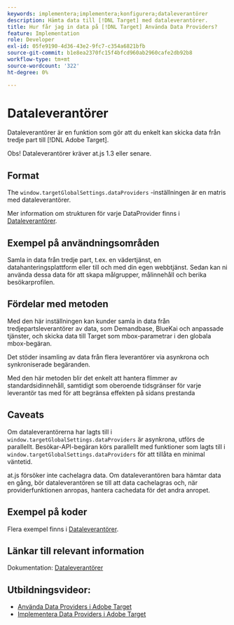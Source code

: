 ```yaml
---
keywords: implementera;implementera;konfigurera;dataleverantörer
description: Hämta data till [!DNL Target] med dataleverantörer.
title: Hur får jag in data på [!DNL Target] Använda Data Providers?
feature: Implementation
role: Developer
exl-id: 05fe9190-4d36-43e2-9fc7-c354a6821bfb
source-git-commit: b1e8ea2370fc15f4bfcd960ab2960cafe2db92b8
workflow-type: tm+mt
source-wordcount: '322'
ht-degree: 0%

---
```


# Dataleverantörer

Dataleverantörer är en funktion som gör att du enkelt kan skicka data från tredje part till [!DNL Adobe Target].

Obs! Dataleverantörer kräver at.js 1.3 eller senare.

## Format

The `window.targetGlobalSettings.dataProviders` -inställningen är en matris med dataleverantörer.

Mer information om strukturen för varje DataProvider finns i [Dataleverantörer](https://developer.adobe.com/target/implement/client-side/atjs/atjs-functions/targetglobalsettings/).

## Exempel på användningsområden

Samla in data från tredje part, t.ex. en vädertjänst, en datahanteringsplattform eller till och med din egen webbtjänst. Sedan kan ni använda dessa data för att skapa målgrupper, målinnehåll och berika besökarprofilen.

## Fördelar med metoden

Med den här inställningen kan kunder samla in data från tredjepartsleverantörer av data, som Demandbase, BlueKai och anpassade tjänster, och skicka data till Target som mbox-parametrar i den globala mbox-begäran.

Det stöder insamling av data från flera leverantörer via asynkrona och synkroniserade begäranden.

Med den här metoden blir det enkelt att hantera flimmer av standardsidinnehåll, samtidigt som oberoende tidsgränser för varje leverantör tas med för att begränsa effekten på sidans prestanda

## Caveats

Om dataleverantörerna har lagts till i `window.targetGlobalSettings.dataProviders` är asynkrona, utförs de parallellt. Besökar-API-begäran körs parallellt med funktioner som lagts till i `window.targetGlobalSettings.dataProviders` för att tillåta en minimal väntetid.

at.js försöker inte cachelagra data. Om dataleverantören bara hämtar data en gång, bör dataleverantören se till att data cachelagras och, när providerfunktionen anropas, hantera cachedata för det andra anropet.

## Exempel på koder

Flera exempel finns i [Dataleverantörer](https://developer.adobe.com/target/implement/client-side/atjs/atjs-functions/targetglobalsettings/).

## Länkar till relevant information

Dokumentation: [Dataleverantörer](https://developer.adobe.com/target/implement/client-side/atjs/atjs-functions/targetglobalsettings/)

## Utbildningsvideor:

* [Använda Data Providers i Adobe Target](https://helpx.adobe.com/target/kt/using/dataProviders-atjs-feature-video-use.html)
* [Implementera Data Providers i Adobe Target](https://helpx.adobe.com/target/kt/using/dataProviders-atjs-technical-video-implement.html)

